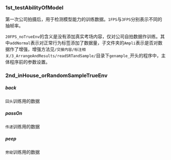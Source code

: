 ### 1st_testAbilityOfModel

第一次公司拍摄后，用于检测模型能力的训练数据。`1FPS`与`3FPS`分别表示不同的抽帧率。

`20FPS_noTrueEnv`的含义是没有添加真实考场内容，仅对公司自拍数据作训练。其中`addNormal`表示对正常行为标签添加了数据量，子文件夹的`Ampli`表示是否对数据作了增强，增强方法见`/交接内容/标注相关/3_ArrangeAndResults/readSRTandSample/`目录下`genample_`开头的程序中，主体程序前的参数设置。

### 2nd_inHouse_orRandomSampleTrueEnv
##### back

`回头`训练用的数据

##### passOn

`传递`训练用的数据

##### peep

`旁窥`训练用的数据